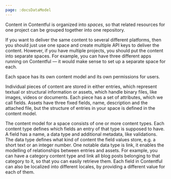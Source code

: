 ```yaml
---
page: :docsDataModel
---
```


Content in Contentful is organized into *spaces*, so that related resources for one project can be grouped together into one repository.

If you want to deliver the same content to several different platforms, then you should just use one space and create multiple API keys to deliver the content. However, if you have multiple projects, you should put the content into separate spaces. For example, you can have three different apps running on Contentful — it would make sense to set up a separate space for each.

Each space has its own content model and its own permissions for users.

Individual pieces of content are stored in either entries, which represent textual or structural information or assets, which handle binary files, like images, videos or documents. Each piece has a set of attributes, which we call fields. Assets have three fixed fields, name, description and the attached file, but the structure of entries in your space is defined in the content model.

The content model for a space consists of one or more content types. Each content type defines which fields an entry of that type is supposed to have. A field has a name, a data type and additional metadata, like validations. The data type defines what kind of content the field values store, e.g. a short text or an integer number. One notable data type is link, it enables the modelling of relationships between entries and assets. For example, you can have a category content type and link all blog posts belonging to that category to it, so that you can easily retrieve them. Each field in Contentful can also be localized into different locales, by providing a different value for each of them.
